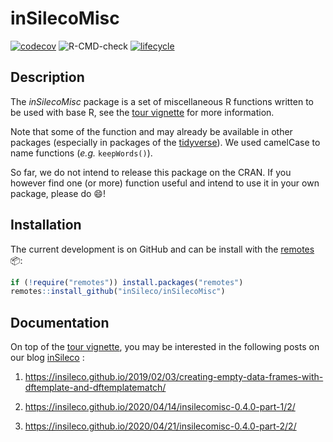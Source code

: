 # inSilecoMisc

[![codecov](https://codecov.io/gh/inSileco/inSilecoMisc/branch/master/graph/badge.svg)](https://codecov.io/gh/inSileco/inSilecoMisc)
![R-CMD-check](https://github.com/inSileco/inSilecoMisc/workflows/R-CMD-check/badge.svg)
[![lifecycle](https://img.shields.io/badge/lifecycle-experimental-orange.svg)](https://www.tidyverse.org/lifecycle/#experimental)


## Description

The *inSilecoMisc* package is a set of miscellaneous R functions
written to be used with base R, see the [tour vignette](http://insileco.github.io/inSilecoMisc/articles/overview.html) for more information.

Note that some of the function and may already be available in other packages
(especially in packages of the [tidyverse](https://www.tidyverse.org/)).
We used camelCase to name functions (*e.g.* `keepWords()`).

So far, we do not intend to release this package on the CRAN. If you however
find one (or more) function useful and intend to use it in your own
package, please do :smile:!


## Installation

The current development is on GitHub and can be install with the
[remotes](http://cran.r-project.org/web/packages/remotes) :package::

```r
if (!require("remotes")) install.packages("remotes")
remotes::install_github("inSileco/inSilecoMisc")
```

## Documentation

On top of the [tour vignette](http://insileco.github.io/inSilecoMisc/articles/overview.html), you may be interested in the following posts on our blog [inSileco](https://insileco.github.io/) : 

1. https://insileco.github.io/2019/02/03/creating-empty-data-frames-with-dftemplate-and-dftemplatematch/

2. https://insileco.github.io/2020/04/14/insilecomisc-0.4.0-part-1/2/

3. https://insileco.github.io/2020/04/21/insilecomisc-0.4.0-part-2/2/